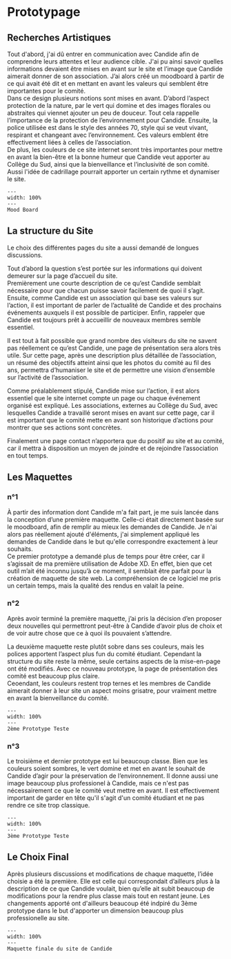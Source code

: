 # Prototypage

## Recherches Artistiques
Tout d'abord, j'ai dû entrer en communication avec Candide afin de comprendre leurs attentes et leur audience cible. J'ai pu ainsi savoir quelles informations devaient être mises en avant sur le site et l’image que Candide aimerait donner de son association. J’ai alors créé un moodboard à partir de ce qui avait été dit et en mettant en avant les valeurs qui semblent être importantes pour le comité.  
Dans ce design plusieurs notions sont mises en avant. D’abord l’aspect protection de la nature, par le vert qui domine et des images florales ou abstraites qui viennet ajouter un peu de douceur. Tout cela rappelle l’importance de la protection de l’environnement pour Candide. 
Ensuite, la police utilisée est dans le style des années 70, style qui se veut vivant, respirant et changeant avec l’environnement. Ces valeurs emblent être effectivement liées à celles de l’association.  
De plus, les couleurs de ce site internet seront très importantes pour mettre en avant la bien-être et la bonne humeur que Candide veut apporter au Collège du Sud, ainsi que la bienveillance et l’inclusivité de son comité. Aussi l'idée de cadrillage pourrait apporter un certain rythme et dynamiser le site.


```{figure} figures/MoodBoard.png
---
width: 100%
---
Mood Board
```
## La structure du Site

Le choix des différentes pages du site a aussi demandé de longues discussions.  

Tout d’abord la question s’est portée sur les informations qui doivent demeurer sur la page d’accueil du site.   
Premièrement une courte description de ce qu’est Candide semblait nécessaire pour que chacun puisse savoir facilement de quoi il s’agit. Ensuite, comme Candide est un association qui base ses valeurs sur l’action, il est important de parler de l’actualité de Candide et des prochains événements auxquels il est possible de participer. Enfin, rappeler que Candide est toujours prêt à accueillir de nouveaux membres semble essentiel.   

Il est tout à fait possible que grand nombre des visiteurs du site ne savent pas réellement ce qu’est Candide, une page de présentation sera alors très utile. Sur cette page, après une description plus détaillée de l’association, un résumé des objectifs atteint ainsi que les photos du comité au fil des ans, permettra d’humaniser le site et de permettre une vision d’ensemble sur l’activité de l’association.  

Comme préalablement stipulé, Candide mise sur l’action, il est alors essentiel que le site internet compte un page ou chaque événement organisé est expliqué. Les associations, externes au Collège du Sud, avec lesquelles Candide a travaillé seront mises en avant sur cette page, car il est important que le comité mette en avant son historique d’actions pour montrer que ses actions sont concrètes.  

Finalement une page contact n’apportera que du positif au site et au comité, car il mettra à disposition un moyen de joindre et de rejoindre l’association en tout temps. 


## Les Maquettes 

### n°1
À partir des information dont Candide m'a fait part, je me suis lancée dans la conception d’une première maquette. Celle-ci était directement basée sur le moodboard, afin de remplir au mieux les demandes de Candide. Je n'ai alors pas réellement ajouté d'éléments, j'ai simplement appliqué les demandes de Candide dans le but qu'elle correspondre exactement à leur souhaits.  
Ce premier prototype a demandé plus de temps pour être créer, car il s’agissait de ma première utilisation de Adobe XD. En effet, bien que cet outil m’ait été inconnu jusqu’à ce moment, il semblait être parfait pour la création de maquette de site web. La compréhension de ce logiciel me pris un certain temps, mais la qualité des rendus en valait la peine.

### n°2
Après avoir terminé la première maquette, j’ai pris la décision d’en proposer deux nouvelles qui permettront peut-être à Candide d’avoir plus de choix et de voir autre chose que ce à quoi ils pouvaient s’attendre. 

La deuxième maquette reste plutôt sobre dans ses couleurs, mais les polices apportent l’aspect plus fun du comité étudiant. Cependant la structure du site reste la même, seule certains aspects de la mise-en-page ont été modifiés. Avec ce nouveau prototype, la page de présentation des comité est beaucoup plus claire.  
Ceoendant, les couleurs restent trop ternes et les membres de Candide aimerait donner à leur site un aspect moins grisatre, pour vraiment mettre en avant la bienveillance du comité.

```{figure} figures/Proto2.png
---
width: 100%
---
2ème Prototype Teste
```

### n°3
Le troisième et dernier prototype est lui beaucoup classe. Bien que les couleurs soient sombres, le vert domine et met en avant le souhait de Candide d’agir pour la préservation de l’environnement. Il donne aussi une image beaucoup plus professionel à Candide, mais ce n'est pas nécessairement ce que le comité veut mettre en avant. Il est effectivement important de garder en tête qu'il s'agit d'un comité étudiant et ne pas rendre ce site trop classique. 

```{figure} figures/Proto3.png
---
width: 100%
---
3ème Prototype Teste
```

## Le Choix Final

Après plusieurs discussions et modifications de chaque maquette, l’idée choisie a été la première. Elle est celle qui correspondait d’ailleurs plus à la description de ce que Candide voulait, bien qu’elle ait subit beaucoup de modifications pour la rendre plus classe mais tout en restant jeune. Les changements apporté ont d'ailleurs beaucoup été indpiré du 3ème prototype dans le but d'apporter un dimension beaucoup plus professionelle au site.

```{figure} figures/Proto_final.png
---
width: 100%
---
Maquette finale du site de Candide
```

